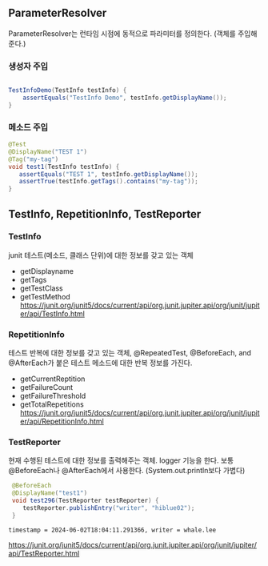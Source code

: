 ## ParameterResolver
ParameterResolver는 런타임 시점에 동적으로 파라미터를 정의한다. (객체를 주입해준다.)
### 생성자 주입
```java

TestInfoDemo(TestInfo testInfo) {
    assertEquals("TestInfo Demo", testInfo.getDisplayName());
}
```
### 메소드 주입
```java
@Test
@DisplayName("TEST 1")
@Tag("my-tag")
void test1(TestInfo testInfo) {
   assertEquals("TEST 1", testInfo.getDisplayName());
   assertTrue(testInfo.getTags().contains("my-tag"));
}
```
## TestInfo, RepetitionInfo, TestReporter
### TestInfo
junit 테스트(메소드, 클래스 단위)에 대한 정보를 갖고 있는 객체 
- getDisplayname
- getTags
- getTestClass
- getTestMethod
https://junit.org/junit5/docs/current/api/org.junit.jupiter.api/org/junit/jupiter/api/TestInfo.html
### RepetitionInfo
테스트 반복에 대한 정보를 갖고 있는 객체, @RepeatedTest, @BeforeEach, and @AfterEach가 붙은 테스트 메소드에 대한 반복 정보를 가진다.
- getCurrentReptition
- getFailureCount
- getFailureThreshold
- getTotalRepetitions
https://junit.org/junit5/docs/current/api/org.junit.jupiter.api/org/junit/jupiter/api/RepetitionInfo.html
### TestReporter
현재 수행된 테스트에 대한 정보를 출력해주는 객체. logger 기능을 한다. 보통 @BeforeEach나 @AfterEach에서 사용한다. (System.out.println보다 가볍다)
```java
 @BeforeEach
 @DisplayName("test1")
 void test296(TestReporter testReporter) {
    testReporter.publishEntry("writer", "hiblue02");
 }
```
`timestamp = 2024-06-02T18:04:11.291366, writer = whale.lee`

https://junit.org/junit5/docs/current/api/org.junit.jupiter.api/org/junit/jupiter/api/TestReporter.html
